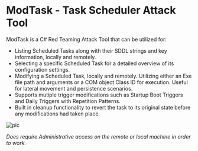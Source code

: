# ModTask - Task Scheduler Attack Tool

ModTask is a C# Red Teaming Attack Tool that can be utilized for:

- Listing Scheduled Tasks along with their SDDL strings and key information, locally and remotely.
- Selecting a specific Scheduled Task for a detailed overview of its configuration settings.
- Modifying a Scheduled Task, locally and remotely. Utilizing either an Exe file path and arguments or a COM object Class ID for execution. Useful for lateral movement and persistence scenarios.
- Supports mutiple trigger modifications such as Startup Boot Triggers and Daily Triggers with Repetition Patterns.
- Built in cleanup functionality to revert the task to its original state before any modifications had taken place.
  
![pic](https://github.com/user-attachments/assets/5ffc7560-609c-48bc-92b9-c0852e369086)

*Does require Administrative access on the remote or local machine in order to work.*
